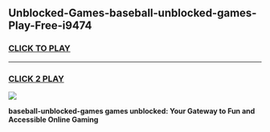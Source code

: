 
## Unblocked-Games-baseball-unblocked-games-Play-Free-i9474
<h3>
<a href="https://premium76.site?title=baseball-unblocked-games&ref=24M">CLICK TO PLAY</a></h3>
<hr>

<h3>
<a href="https://premium76.site?title=baseball-unblocked-games&ref=24M">CLICK 2 PLAY</a>
  
</h3>

<a href="https://premium76.site?title=baseball-unblocked-games&ref=24M"><img src="https://clearcache.store/games.png"></a>


**baseball-unblocked-games games unblocked: Your Gateway to Fun and Accessible Online Gaming**
